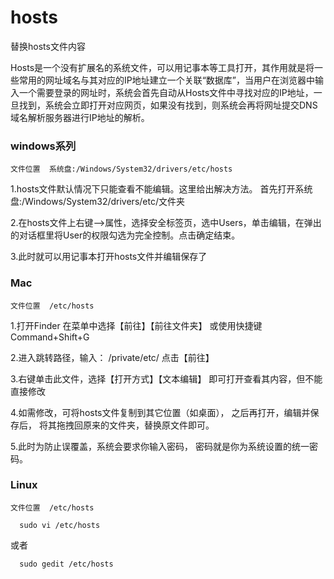 # hosts

替换hosts文件内容

Hosts是一个没有扩展名的系统文件，可以用记事本等工具打开，其作用就是将一些常用的网址域名与其对应的IP地址建立一个关联“数据库”，当用户在浏览器中输入一个需要登录的网址时，系统会首先自动从Hosts文件中寻找对应的IP地址，一旦找到，系统会立即打开对应网页，如果没有找到，则系统会再将网址提交DNS域名解析服务器进行IP地址的解析。

### windows系列

    文件位置  系统盘:/Windows/System32/drivers/etc/hosts

1.hosts文件默认情况下只能查看不能编辑。这里给出解决方法。
首先打开系统盘:/Windows/System32/drivers/etc/文件夹

2.在hosts文件上右键-->属性，选择安全标签页，选中Users，单击编辑，在弹出的对话框里将User的权限勾选为完全控制。点击确定结束。

3.此时就可以用记事本打开hosts文件并编辑保存了

### Mac

    文件位置  /etc/hosts

1.打开Finder 在菜单中选择【前往】【前往文件夹】
  或使用快捷键Command+Shift+G

2.进入跳转路径，输入：
   /private/etc/
   点击【前往】

3.右键单击此文件，选择【打开方式】【文本编辑】
  即可打开查看其内容，但不能直接修改

4.如需修改，可将hosts文件复制到其它位置（如桌面），
  之后再打开，编辑并保存后，
  将其拖拽回原来的文件夹，替换原文件即可。

5.此时为防止误覆盖，系统会要求你输入密码， 密码就是你为系统设置的统一密码。

### Linux

    文件位置  /etc/hosts

```
  sudo vi /etc/hosts
```
或者
```
  sudo gedit /etc/hosts
```